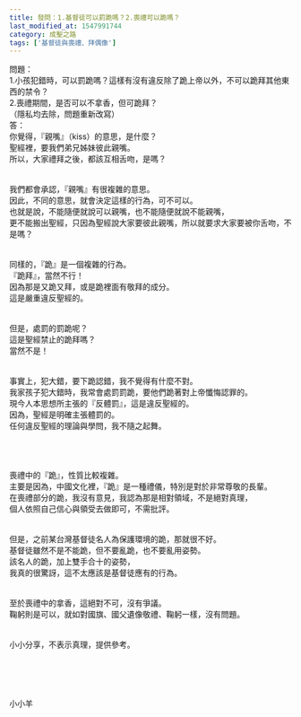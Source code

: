 ```yaml
---
title: 發問：1.基督徒可以罰跪嗎？2.喪禮可以跪嗎？
last_modified_at: 1547991744
category: 成聖之路
tags: ['基督徒與喪禮、拜偶像']
---
```


問題：<br>1.小孩犯錯時，可以罰跪嗎？這樣有沒有違反除了跪上帝以外，不可以跪拜其他東西的禁令？ <br>2.喪禮期間，是否可以不拿香，但可跪拜？<br>（隱私均去除，問題重新改寫）<br><!--more-->答：<br>你覺得，『親嘴』（kiss）的意思，是什麼？<br>聖經裡，要我們弟兄姊妹彼此親嘴。<br>所以，大家禮拜之後，都該互相舌吻，是嗎？<br> <br><br>我們都會承認，『親嘴』有很複雜的意思。<br>因此，不同的意思，就會決定這樣的行為，可不可以。<br>也就是說，不能隨便就說可以親嘴，也不能隨便就說不能親嘴，<br>更不能搬出聖經，只因為聖經說大家要彼此親嘴，所以就要求大家要被你舌吻，不是嗎？<br> <br><br>同樣的，『跪』是一個複雜的行為。<br>『跪拜』，當然不行！<br>因為那是又跪又拜，或是跪裡面有敬拜的成分。<br>這是嚴重違反聖經的。<br> <br><br>但是，處罰的罰跪呢？<br>這是聖經禁止的跪拜嗎？<br>當然不是！<br> <br><br>事實上，犯大錯，要下跪認錯，我不覺得有什麼不對。<br>我家孩子犯大錯時，我常會處罰罰跪，要他們跪著對上帝懺悔認罪的。<br>現今人本思想所主張的『反體罰』，這是違反聖經的。<br>因為，聖經是明確主張體罰的。<br>任何違反聖經的理論與學問，我不隨之起舞。<br> <br> <br><br><br>喪禮中的『跪』，性質比較複雜。<br>主要是因為，中國文化裡，『跪』是一種禮儀，特別是對於非常尊敬的長輩。<br>在喪禮部分的跪，我沒有意見，我認為那是相對領域，不是絕對真理，<br>個人依照自己信心與領受去做即可，不需批評。<br> <br><br>但是，之前某台灣基督徒名人為保護環境的跪，那就很不好。<br>基督徒雖然不是不能跪，但不要亂跪，也不要亂用姿勢。<br>該名人的跪，加上雙手合十的姿勢，<br>我真的很驚訝，這不太應該是基督徒應有的行為。<br> <br><br>至於喪禮中的拿香，這絕對不可，沒有爭議。<br>鞠躬則是可以，就如對國旗、國父遺像敬禮、鞠躬一樣，沒有問題。<br> <br><br>小小分享，不表示真理，提供參考。<br><br><br><br><br><br>小小羊<br><br><br><br><br><br><br>


